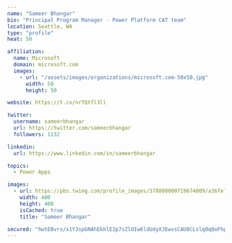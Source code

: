 ```yaml
---
name: "Sameer Bhangar"
bio: "Principal Program Manager - Power Platform CAT team"
location: Seattle, WA
type: "profile"
heat: 50

affiliation:
  name: Microsoft
  domain: microsoft.com
  images:
    - url: "/assets/images/organizations/microsoft.com-50x50.jpg"
      width: 50
      height: 50

website: https://t.co/nrTQtfl3ll

twitter:
  username: sameerbhangar
  url: https://twitter.com/sameerbhangar
  followers: 1132

linkedin:
  url: https://www.linkedin.com/in/sameerbhangar

topics:
  - Power Apps

images:
  - url: https://pbs.twimg.com/profile_images/378800000719674009/a36fe7ddfab1778b76e5793772e43798_400x400.jpeg
    width: 400
    height: 400
    isCached: true
    title: "Sameer Bhangar"

secured: "hwtEBvrs/x1YJspGNAhEkhlE2p7sZlOIw6ldUdyXJEwvsCAU8CLslq0q8oFhpYCT004R216SagXgB1z059fQ7sIRMFnzeYmc2OesR0jY13OaewN5XSl1ndcYopEnZIrjABrL0JxdADnrnzmS5ozEvoSaOJ2+CxngKl2Xo6UklveMoKuZS2feDMUNQAgw7brYNgaHKwJAJdzyjIvpCNoJjwPqjMwboHtfd5GVGmS15v9A+XMIj4MrDt8yMJGrqwoZXluGYPDPM9G7vcVpxn+maR6+edx0M+OaZpsRTZpsJIMoabSe1WzQ6oSngp1MG38u3QasZ/ck8u71+/o/rj04rpUlrtooDhDHzb2M6IgRr59r0y5jFWKHU38TAEYk7zhoVu0zxsqHNuFCTw+IjgelLRT+xE178M/AbcjLaC1mL4Q=;J9933Lu4t4qoqEa/ahToZA=="
---
```


